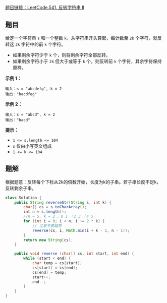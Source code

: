 [题目链接：LeetCode.541. 反转字符串 II](https://leetcode-cn.com/problems/reverse-string-ii/)

## 题目

给定一个字符串 `s` 和一个整数 `k`，从字符串开头算起，每计数至 `2k` 个字符，就反转这 `2k` 字符中的前 `k` 个字符。

- 如果剩余字符少于 `k` 个，则将剩余字符全部反转。
- 如果剩余字符小于 `2k` 但大于或等于 `k` 个，则反转前 `k` 个字符，其余字符保持原样。

**示例 1：**

```
输入：s = "abcdefg", k = 2
输出："bacdfeg"
```

**示例 2：**

```
输入：s = "abcd", k = 2
输出："bacd"
```

**提示：**

- `1 <= s.length <= 104`
- `s` 仅由小写英文组成
- `1 <= k <= 104`

## 题解

根据题意：反转每个下标从2k的倍数开始，长度为k的子串。若子串长度不足k，反转剩余子串。

```java
class Solution {
    public String reverseStr(String s, int k) {
        char[] cs = s.toCharArray();
        int n = s.length();
        //n = 5, k = 2 。0 1 ｜2 3 ｜4 5
        for (int i = 0; i < n; i += 2 * k) {
            // 注意不要越界
            reverse(cs, i, Math.min(i + k - 1, n - 1));
        }
        return new String(cs);
    }

    public void reverse (char[] cs, int start, int end) {
        while (start < end) {
            char temp = cs[start];
            cs[start] = cs[end];
            cs[end] = temp;
            start++;
            end--;
        }
    }
}
```

